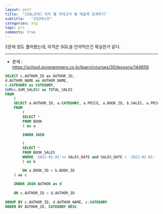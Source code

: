 ```yaml
---
layout: post
title:  "[SQL코테] 저자 별 카테고리 별 매출액 집계하기"
subtitle:   "코딩테스트"
categories: alg
tags: prs
comments: true
---
```


2문제 정도 풀어봤는데, 아직은 SQL을 안까먹은건 확실한거 같다.

---

- 문제 : https://school.programmers.co.kr/learn/courses/30/lessons/144856

```sql
SELECT c.AUTHOR_ID as AUTHOR_ID, 
d.AUTHOR_NAME as AUTHOR_NAME, 
c.CATEGORY as CATEGORY, 
SUM(c.SUM_SALES) as TOTAL_SALES
FROM
    (
    SELECT a.AUTHOR_ID, a.CATEGORY, a.PRICE, a.BOOK_ID, b.SALES, a.PRICE*b.SALES as SUM_SALES
    FROM
        (
        SELECT * 
        FROM BOOK
        ) as a

        INNER JOIN

        (
        SELECT *
        FROM BOOK_SALES
        WHERE '2022-01-01'<= SALES_DATE and SALES_DATE < '2022-02-01'
        ) as b

        ON a.BOOK_ID = b.BOOK_ID
    ) as c
    
    INNER JOIN AUTHOR as d
    
    ON c.AUTHOR_ID = d.AUTHOR_ID
    
GROUP BY c.AUTHOR_ID, d.AUTHOR_NAME, c.CATEGORY
ORDER BY AUTHOR_ID, CATEGORY DESC
```
